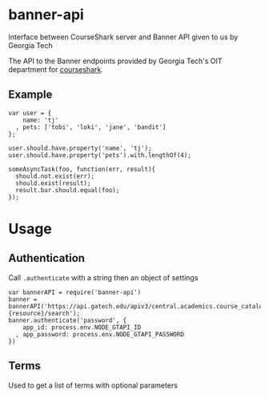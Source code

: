banner-api
==========

Interface between CourseShark server and Banner API given to us by Georgia Tech

The API to the Banner endpoints provided by Georgia Tech's OIT department for [courseshark](https://github.com/courseshark/courseshark).

## Example

    var user = {
        name: 'tj'
      , pets: ['tobi', 'loki', 'jane', 'bandit']
    };

    user.should.have.property('name', 'tj');
    user.should.have.property('pets').with.lengthOf(4);

    someAsyncTask(foo, function(err, result){
      should.not.exist(err);
      should.exist(result);
      result.bar.should.equal(foo);
    });

# Usage

## Authentication

Call `.authenticate` with a string then an object of settings

    var bannerAPI = require('banner-api')
    banner = bannerAPI('https://api.gatech.edu/apiv3/central.academics.course_catalog.{resource}/search');
    banner.authenticate('password', {
        app_id: process.env.NODE_GTAPI_ID
      , app_password: process.env.NODE_GTAPI_PASSWORD
    })

## Terms

Used to get a list of terms with optional parameters

